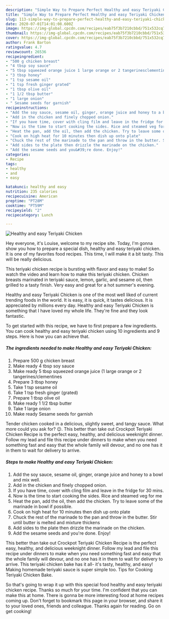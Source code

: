 ```yaml
---
description: "Simple Way to Prepare Perfect Healthy and easy Teriyaki Chicken"
title: "Simple Way to Prepare Perfect Healthy and easy Teriyaki Chicken"
slug: 113-simple-way-to-prepare-perfect-healthy-and-easy-teriyaki-chicken
date: 2020-07-01T14:01:08.600Z
image: https://img-global.cpcdn.com/recipes/eab75f3b7210cbbd/751x532cq70/healthy-and-easy-teriyaki-chicken-recipe-main-photo.jpg
thumbnail: https://img-global.cpcdn.com/recipes/eab75f3b7210cbbd/751x532cq70/healthy-and-easy-teriyaki-chicken-recipe-main-photo.jpg
cover: https://img-global.cpcdn.com/recipes/eab75f3b7210cbbd/751x532cq70/healthy-and-easy-teriyaki-chicken-recipe-main-photo.jpg
author: Frank Barton
ratingvalue: 4.7
reviewcount: 26536
recipeingredient:
- "500 g chicken breast"
- "4 tbsp soy sauce"
- "5 tbsp squeezed orange juice 1 large orange or 2 tangerinesclementines"
- "3 tbsp honey"
- "1 tsp sesame oil"
- "1 tsp fresh ginger grated"
- "1 tbsp olive oil"
- "1 1/2 tbsp butter"
- "1 large onion"
- " Sesame seeds for garnish"
recipeinstructions:
- "Add the soy sauce, sesame oil, ginger, orange juice and honey to a bowl and mix well."
- "Add in the chicken and finely chopped onion."
- "If you have time, cover with cling film and leave in the fridge for 30 mins."
- "Now is the time to start cooking the sides. Rice and steamed veg for me"
- "Heat the pan, add the oil, then add the chicken. Try to leave some of the marinade in bowl if possible."
- "Cook on high heat for 10 minutes then dish up onto plate"
- "Chuck the rest of the marinade to the pan and throw in the butter. Stir until butter is melted and mixture thickens"
- "Add sides to the plate then drizzle the marinade on the chicken."
- "Add the sesame seeds and you&#39;re done. Enjoy!"
categories:
- Recipe
tags:
- healthy
- and
- easy

katakunci: healthy and easy 
nutrition: 235 calories
recipecuisine: American
preptime: "PT28M"
cooktime: "PT59M"
recipeyield: "2"
recipecategory: Lunch

---
```



![Healthy and easy Teriyaki Chicken](https://img-global.cpcdn.com/recipes/eab75f3b7210cbbd/751x532cq70/healthy-and-easy-teriyaki-chicken-recipe-main-photo.jpg)

Hey everyone, it's Louise, welcome to my recipe site. Today, I'm gonna show you how to prepare a special dish, healthy and easy teriyaki chicken. It is one of my favorites food recipes. This time, I will make it a bit tasty. This will be really delicious.

This teriyaki chicken recipe is bursting with flavor and easy to make! So watch the video and learn how to make this teriyaki chicken. Chicken breasts marinated in teriyaki sauce, lemon, garlic, and sesame oil, then grilled to a tasty finish. Very easy and great for a hot summer&#39;s evening.

Healthy and easy Teriyaki Chicken is one of the most well liked of current trending foods in the world. It is easy, it is quick, it tastes delicious. It is appreciated by millions every day. Healthy and easy Teriyaki Chicken is something that I have loved my whole life. They're fine and they look fantastic.


To get started with this recipe, we have to first prepare a few ingredients. You can cook healthy and easy teriyaki chicken using 10 ingredients and 9 steps. Here is how you can achieve that.

<!--inarticleads1-->

##### The ingredients needed to make Healthy and easy Teriyaki Chicken:

1. Prepare 500 g chicken breast
1. Make ready 4 tbsp soy sauce
1. Make ready 5 tbsp squeezed orange juice (1 large orange or 2 tangerines/clementines
1. Prepare 3 tbsp honey
1. Take 1 tsp sesame oil
1. Take 1 tsp fresh ginger (grated)
1. Prepare 1 tbsp olive oil
1. Make ready 1 1/2 tbsp butter
1. Take 1 large onion
1. Make ready  Sesame seeds for garnish


Tender chicken cooked in a delicious, slightly sweet, and tangy sauce. What more could you ask for? 😉. This better than take out Crockpot Teriyaki Chicken Recipe is the perfect easy, healthy, and delicious weeknight dinner. Follow my lead and file this recipe under dinners to make when you need something fast and easy that the whole family will devour, and no one has it in them to wait for delivery to arrive. 

<!--inarticleads2-->

##### Steps to make Healthy and easy Teriyaki Chicken:

1. Add the soy sauce, sesame oil, ginger, orange juice and honey to a bowl and mix well.
1. Add in the chicken and finely chopped onion.
1. If you have time, cover with cling film and leave in the fridge for 30 mins.
1. Now is the time to start cooking the sides. Rice and steamed veg for me
1. Heat the pan, add the oil, then add the chicken. Try to leave some of the marinade in bowl if possible.
1. Cook on high heat for 10 minutes then dish up onto plate
1. Chuck the rest of the marinade to the pan and throw in the butter. Stir until butter is melted and mixture thickens
1. Add sides to the plate then drizzle the marinade on the chicken.
1. Add the sesame seeds and you&#39;re done. Enjoy!


This better than take out Crockpot Teriyaki Chicken Recipe is the perfect easy, healthy, and delicious weeknight dinner. Follow my lead and file this recipe under dinners to make when you need something fast and easy that the whole family will devour, and no one has it in them to wait for delivery to arrive. This teriyaki chicken bake has it all- it&#39;s tasty, healthy, and easy! Making homemade teriyaki sauce is super simple too. Tips for Cooking Teriyaki Chicken Bake. 

So that's going to wrap it up with this special food healthy and easy teriyaki chicken recipe. Thanks so much for your time. I'm confident that you can make this at home. There is gonna be more interesting food at home recipes coming up. Don't forget to bookmark this page in your browser, and share it to your loved ones, friends and colleague. Thanks again for reading. Go on get cooking!

